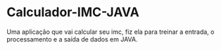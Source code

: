 # Calculador-IMC-JAVA
Uma aplicação que vai calcular seu imc, fiz ela para treinar a entrada, o processamento e a saída de dados em JAVA.
